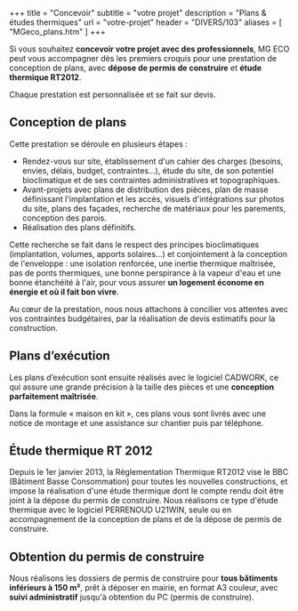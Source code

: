 +++
title = "Concevoir"
subtitle = "votre projet"
description = "Plans & études thermiques"
url = "votre-projet"
header = "DIVERS/103"
aliases = [
  "MGeco_plans.htm"
]
+++

Si vous souhaitez **concevoir votre projet avec des professionnels**, MG ECO peut vous accompagner dès les premiers croquis pour une prestation de conception de plans, avec **dépose de permis de construire** et **étude thermique RT2012**.

Chaque prestation est personnalisée et se fait sur devis.

## Conception de plans

Cette prestation se déroule en plusieurs étapes :

- Rendez-vous sur site, établissement d'un cahier des charges (besoins, envies, délais, budget, contraintes...), étude du site, de son potentiel bioclimatique et de ses contraintes administratives et topographiques.
- Avant-projets avec plans de distribution des pièces, plan de masse définissant l'implantation et les accès,  visuels d'intégrations sur photos du site, plans des façades, recherche de matériaux pour les parements, conception des parois.
- Réalisation des plans définitifs.

Cette recherche se fait dans le respect des principes bioclimatiques (implantation, volumes, apports solaires...) et conjointement à la conception de l'enveloppe : une isolation renforcée, une inertie thermique maîtrisée, pas de ponts thermiques, une bonne perspirance à la vapeur d'eau et une bonne étanchéité à l'air, pour vous assurer **un logement économe en énergie et où il fait bon vivre**.

Au cœur de la prestation, nous nous attachons à concilier vos attentes avec vos contraintes budgétaires, par la réalisation de devis estimatifs pour la construction.

## Plans d’exécution

Les plans d’exécution sont ensuite réalisés avec le logiciel CADWORK, ce qui assure une grande précision à la taille des pièces et une **conception parfaitement maîtrisée**.

Dans la formule « maison en kit », ces plans vous sont livrés avec une notice de montage et une assistance sur chantier puis par téléphone.

## Étude thermique RT 2012

Depuis le 1er janvier 2013, la Réglementation Thermique RT2012 vise le BBC (Bâtiment Basse Consommation) pour toutes les nouvelles constructions, et impose la réalisation d'une étude thermique dont le compte rendu doit être joint à la dépose du permis de construire. Nous réalisons ce type d'étude thermique avec le logiciel PERRENOUD U21WIN, seule ou en accompagnement de la conception de plans et de la dépose de permis de construire.

## Obtention du permis de construire

Nous réalisons les dossiers de permis de construire pour **tous bâtiments inférieurs à 150 m²**, prêt à déposer en mairie, en format A3 couleur, avec **suivi administratif** jusqu'à obtention du PC (permis de construire).
